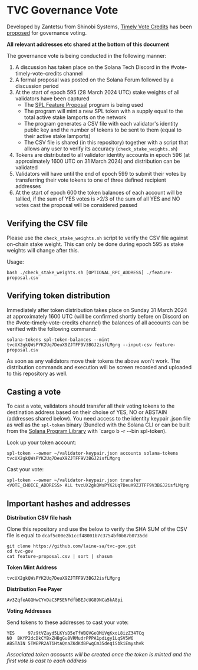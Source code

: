 # TVC Governance Vote

Developed by Zantetsu from Shinobi Systems, [Timely Vote Credits](https://docs.solanalabs.com/proposals/timely-vote-credits) has been [proposed](https://forum.solana.com/t/proposal-for-enabling-the-timely-vote-credits-mechanism-on-solana-mainnet/1179) for governance voting.

**All relevant addresses etc shared at the bottom of this document**

The governance vote is being conducted in the following manner:

1. A discussion has taken place on the Solana Tech Discord in the #vote-timely-vote-credits channel
2. A formal proposal was posted on the Solana Forum followed by a discussion period
3. At the start of epoch 595 (28 March 2024 UTC) stake weights of all validators have been captured
   - The [SPL Feature Proposal](https://spl.solana.com/feature-proposal#feature-proposal-life-cycle) program is being used
   - The program will mint a new SPL token with a supply equal to the total active stake lamports on the network
   - The program generates a CSV file with each validator's identity public key and the number of tokens to be sent to them (equal to their active stake lamports)
   - The CSV file is shared (in this repository) together with a script that allows any user to verify its accuracy (`check_stake_weights.sh`)
4. Tokens are distributed to all validator identity accounts in epoch 596 (at approximately 1600 UTC on 31 March 2024) and distribution can be validated
5. Validators will have until the end of epoch 599 to submit their votes by transferring their vote tokens to one of three defined recipient addresses
6. At the start of epoch 600 the token balances of each account will be tallied, if the sum of YES votes is >2/3 of the sum of all YES and NO votes cast the proposal will be considered passed

## Verifying the CSV file
Please use the `check_stake_weights.sh` script to verify the CSV file against on-chain stake weight. This can only be done during epoch 595 as stake weights will change after this.

Usage:
```
bash ./check_stake_weights.sh [OPTIONAL_RPC_ADDRESS] ./feature-proposal.csv
```

## Verifying token distribution
Immediately after token distribution takes place on Sunday 31 March 2024 at approximately 1600 UTC (will be confirmed shortly before on Discord on the #vote-timely-vote-credits channel) the balances of all accounts can be verified with the following command:

```
solana-tokens spl-token-balances --mint tvcUX2gkQWsPYK2Uq7DeuX9ZJTFF9V3BGJ2isfLMgrg --input-csv feature-proposal.csv
```

As soon as any validators move their tokens the above won't work. The distribution commands and execution will be screen recorded and uploaded to this repository as well.

## Casting a vote

To cast a vote, validators should transfer all their voting tokens to the destination address based on their choise of YES, NO or ABSTAIN (addresses shared below). You need access to the identity keypair .json file as well as the `spl-token` binary (Bundled with the Solana CLI or can be built from the [Solana Program Library](https://github.com/solana-labs/solana-program-library) with `cargo b -r --bin spl-token).

Look up your token account:
```
spl-token --owner ~/validator-keypair.json accounts solana-tokens tvcUX2gkQWsPYK2Uq7DeuX9ZJTFF9V3BGJ2isfLMgrg
```

Cast your vote:
```
spl-token --owner ~/validator-keypair.json transfer <VOTE_CHOICE_ADDRESS> ALL tvcUX2gkQWsPYK2Uq7DeuX9ZJTFF9V3BGJ2isfLMgrg
```

## Important hashes and addresses

**Distribution CSV file hash**

Clone this repository and use the below to verify the SHA SUM of the CSV file is equal to `dcaf5c00e2b1ccf48001b7c3754bf0b87b0735dd`
```
git clone https://github.com/laine-sa/tvc-gov.git
cd tvc-gov
cat feature-proposal.csv | sort | shasum
```

**Token Mint Address**
```
tvcUX2gkQWsPYK2Uq7DeuX9ZJTFF9V3BGJ2isfLMgrg
```

**Distribution Fee Payer**
```
Av3ZqfeAGQHwCYvDaC3PSENFdfbBEJcUG89NCa5kA8pi
```

**Voting Addresses**

Send tokens to these addresses to cast your vote:
```
YES 	97z9tVZayd5LKYsD5eTfWBQVGeQMiVqKxoL8izZ34TCq
NO 	BKfP2dcDkCYBxZHBgGu8VRMudrPPPA1pdigy1LqSV5W6
ABSTAIN	5TWEPR2ATiHtAQnaZKdKdBFwqCm35deqiSbkiEmyshvk
```

*Associated token accounts will be created once the token is minted and the first vote is cast to each address*
